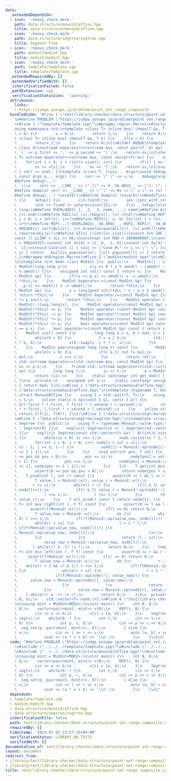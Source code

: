 ```yaml
---
data:
  _extendedDependsOn:
  - icon: ':heavy_check_mark:'
    path: data-structure/monoid/affine.hpp
    title: data-structure/monoid/affine.hpp
  - icon: ':heavy_check_mark:'
    path: data-structure/segtree/segtree.hpp
    title: Segment Tree
  - icon: ':heavy_check_mark:'
    path: modint/modint.hpp
    title: modint/modint.hpp
  - icon: ':heavy_check_mark:'
    path: template/template.cpp
    title: template/template.cpp
  _extendedRequiredBy: []
  _extendedVerifiedWith: []
  _isVerificationFailed: false
  _pathExtension: cpp
  _verificationStatusIcon: ':warning:'
  attributes:
    links:
    - https://judge.yosupo.jp/problem/point_set_range_composite
  bundledCode: "#line 1 \"test/library-checker/data-structure/point-set-range-composite.cpp\"\
    \n#define PROBLEM \"https://judge.yosupo.jp/problem/point_set_range_composite\"\
    \n#line 1 \"template/template.cpp\"\n#pragma region Macros\n#include <bits/stdc++.h>\n\
    using namespace std;\ntemplate <class T> inline bool chmax(T &a, T b) {\n    if(a\
    \ < b) {\n        a = b;\n        return 1;\n    }\n    return 0;\n}\ntemplate\
    \ <class T> inline bool chmin(T &a, T b) {\n    if(a > b) {\n        a = b;\n\
    \        return 1;\n    }\n    return 0;\n}\n#ifdef DEBUG\ntemplate <class T,\
    \ class U>\nostream &operator<<(ostream &os, const pair<T, U> &p) {\n    os <<\
    \ '(' << p.first << ',' << p.second << ')';\n    return os;\n}\ntemplate <class\
    \ T> ostream &operator<<(ostream &os, const vector<T> &v) {\n    os << '{';\n\
    \    for(int i = 0; i < (int)v.size(); i++) {\n        if(i) { os << ','; }\n\
    \        os << v[i];\n    }\n    os << '}';\n    return os;\n}\nvoid debugg()\
    \ { cerr << endl; }\ntemplate <class T, class... Args>\nvoid debugg(const T &x,\
    \ const Args &... args) {\n    cerr << \" \" << x;\n    debugg(args...);\n}\n\
    #define debug(...)                                                           \
    \  \\\n    cerr << __LINE__ << \" [\" << #__VA_ARGS__ << \"]: \", debugg(__VA_ARGS__)\n\
    #define dump(x) cerr << __LINE__ << \" \" << #x << \" = \" << (x) << endl\n#else\n\
    #define debug(...) (void(0))\n#define dump(x) (void(0))\n#endif\n\nstruct Setup\
    \ {\n    Setup() {\n        cin.tie(0);\n        ios::sync_with_stdio(false);\n\
    \        cout << fixed << setprecision(15);\n    }\n} __Setup;\n\nusing ll = long\
    \ long;\n#define OVERLOAD3(_1, _2, _3, name, ...) name\n#define ALL(v) (v).begin(),\
    \ (v).end()\n#define RALL(v) (v).rbegin(), (v).rend()\n#define REP1(i, n) for(int\
    \ i = 0; i < int(n); i++)\n#define REP2(i, a, b) for(int i = (a); i < int(b);\
    \ i++)\n#define REP(...) OVERLOAD3(__VA_ARGS__, REP2, REP1)(__VA_ARGS__)\n#define\
    \ UNIQUE(v) sort(ALL(v)), (v).erase(unique(ALL(v)), (v).end())\n#define REVERSE(v)\
    \ reverse(ALL(v))\n#define SZ(v) ((int)(v).size())\nconst int INF = 1 << 30;\n\
    const ll LLINF = 1LL << 60;\nconstexpr int MOD = 1000000007;\nconstexpr int MOD2\
    \ = 998244353;\nconst int dx[4] = {1, 0, -1, 0};\nconst int dy[4] = {0, 1, 0,\
    \ -1};\n\nvoid Case(int i) { cout << \"Case #\" << i << \": \"; }\nint popcount(int\
    \ x) { return __builtin_popcount(x); }\nll popcount(ll x) { return __builtin_popcountll(x);\
    \ }\n#pragma endregion Macros\n#line 2 \"modint/modint.hpp\"\n\n#line 6 \"modint/modint.hpp\"\
    \n\ntemplate <int mod> class ModInt {\n  public:\n    ModInt() : x(0) {}\n   \
    \ ModInt(long long y)\n        : x(y >= 0 ? y % umod() : (umod() - (-y) % umod())\
    \ % umod()) {}\n    unsigned int val() const { return x; }\n    ModInt &operator+=(const\
    \ ModInt &p) {\n        if((x += p.x) >= umod()) x -= umod();\n        return\
    \ *this;\n    }\n    ModInt &operator-=(const ModInt &p) {\n        if((x += umod()\
    \ - p.x) >= umod()) x -= umod();\n        return *this;\n    }\n    ModInt &operator*=(const\
    \ ModInt &p) {\n        x = (unsigned int)(1ULL * x * p.x % umod());\n       \
    \ return *this;\n    }\n    ModInt &operator/=(const ModInt &p) {\n        *this\
    \ *= p.inv();\n        return *this;\n    }\n    ModInt operator-() const { return\
    \ ModInt(-(long long)x); }\n    ModInt operator+(const ModInt &p) const { return\
    \ ModInt(*this) += p; }\n    ModInt operator-(const ModInt &p) const { return\
    \ ModInt(*this) -= p; }\n    ModInt operator*(const ModInt &p) const { return\
    \ ModInt(*this) *= p; }\n    ModInt operator/(const ModInt &p) const { return\
    \ ModInt(*this) /= p; }\n    bool operator==(const ModInt &p) const { return x\
    \ == p.x; }\n    bool operator!=(const ModInt &p) const { return x != p.x; }\n\
    \    ModInt inv() const {\n        long long a = x, b = mod, u = 1, v = 0, t;\n\
    \        while(b > 0) {\n            t = a / b;\n            std::swap(a -= t\
    \ * b, b);\n            std::swap(u -= t * v, v);\n        }\n        return ModInt(u);\n\
    \    }\n    ModInt pow(unsigned long long n) const {\n        ModInt ret(1), mul(x);\n\
    \        while(n > 0) {\n            if(n & 1) ret *= mul;\n            mul *=\
    \ mul;\n            n >>= 1;\n        }\n        return ret;\n    }\n    friend\
    \ std::ostream &operator<<(std::ostream &os, const ModInt &p) {\n        return\
    \ os << p.x;\n    }\n    friend std::istream &operator>>(std::istream &is, ModInt\
    \ &a) {\n        long long t;\n        is >> t;\n        a = ModInt<mod>(t);\n\
    \        return (is);\n    }\n    static constexpr int get_mod() { return mod;\
    \ }\n\n  private:\n    unsigned int x;\n    static constexpr unsigned int umod()\
    \ { return mod; }\n};\n#line 2 \"data-structure/monoid/affine.hpp\"\n\n#line 4\
    \ \"data-structure/monoid/affine.hpp\"\n\ntemplate <typename T, bool rev = false>\
    \ struct MonoidAffine {\n    using S = std::pair<T, T>;\n    using value_type\
    \ = S;\n    inline static S op(const S &l, const S &r) {\n        if(rev) return\
    \ S(r.first * l.first, r.first * l.second + r.second);\n        return S(l.first\
    \ * r.first, l.first * r.second + l.second);\n    }\n    inline static S e() {\
    \ return S(T(1), T(0)); }\n};\n#line 2 \"data-structure/segtree/segtree.hpp\"\n\
    \n#line 5 \"data-structure/segtree/segtree.hpp\"\n\ntemplate <class Monoid> class\
    \ Segtree {\n  public:\n    using T = typename Monoid::value_type;\n\n    Segtree()\
    \ : Segtree(0) {}\n    explicit Segtree(int n) : Segtree(std::vector<T>(n, Monoid::e()))\
    \ {}\n    explicit Segtree(const std::vector<T> &v) : N((int)v.size()), sz(1)\
    \ {\n        while(sz < N) sz <<= 1;\n        node.resize(sz * 2, Monoid::e());\n\
    \        for(int i = 0; i < N; i++) node[i + sz] = v[i];\n        for(int i =\
    \ sz - 1; i >= 1; i--) {\n            node[i] = Monoid::op(node[i << 1], node[i\
    \ << 1 | 1]);\n        }\n    }\n    void set(int pos, T val) {\n        assert(0\
    \ <= pos && pos < N);\n        pos += sz;\n        node[pos] = val;\n        while(pos\
    \ > 1) {\n            pos >>= 1;\n            node[pos] = Monoid::op(node[pos\
    \ << 1], node[pos << 1 | 1]);\n        }\n    }\n    T get(int pos) const {\n\
    \        assert(0 <= pos && pos < N);\n        return node[pos + sz];\n    }\n\
    \    T prod(int l, int r) const {\n        assert(0 <= l && l <= r && r <= N);\n\
    \        T value_l = Monoid::e(), value_r = Monoid::e();\n        l += sz;\n \
    \       r += sz;\n        while(l < r) {\n            if(l & 1) value_l = Monoid::op(value_l,\
    \ node[l++]);\n            if(r & 1) value_r = Monoid::op(node[--r], value_r);\n\
    \            l >>= 1;\n            r >>= 1;\n        }\n        return Monoid::op(value_l,\
    \ value_r);\n    }\n    T all_prod() const { return node[1]; }\n    template <class\
    \ F> int max_right(int l, F f) const {\n        assert(0 <= l && l <= N);\n  \
    \      assert(f(Monoid::e()));\n        if(l == N) return N;\n        l += sz;\n\
    \        T value_now = Monoid::e();\n        do {\n            while((l & 1) ==\
    \ 0) l >>= 1;\n            if(!f(Monoid::op(value_now, node[l]))) {\n        \
    \        while(l < sz) {\n                    l = 2 * l;\n                   \
    \ if(f(Monoid::op(value_now, node[l]))) {\n                        value_now =\
    \ Monoid::op(value_now, node[l]);\n                        l++;\n            \
    \        }\n                }\n                return (l - sz);\n            }\n\
    \            value_now = Monoid::op(value_now, node[l]);\n            l++;\n \
    \       } while((l & -l) != l);\n        return N;\n    }\n    template <class\
    \ F> int min_left(int r, F f) const {\n        assert(0 <= r && r <= N);\n   \
    \     assert(f(Monoid::e()));\n        if(r == 0) return 0;\n        r += sz;\n\
    \        T value_now = Monoid::e();\n        do {\n            r--;\n        \
    \    while(r > 1 && (r & 1)) r >>= 1;\n            if(!f(Monoid::op(node[r], value_now)))\
    \ {\n                while(r < sz) {\n                    r = 2 * r + 1;\n   \
    \                 if(f(Monoid::op(node[r], value_now))) {\n                  \
    \      value_now = Monoid::op(node[r], value_now);\n                        r--;\n\
    \                    }\n                }\n                return ((r + 1) - sz);\n\
    \            }\n            value_now = Monoid::op(node[r], value_now);\n    \
    \    } while((r & -r) != r);\n        return 0;\n    }\n\n  private:\n    int\
    \ N, sz;\n    std::vector<T> node;\n};\n#line 6 \"test/library-checker/data-structure/point-set-range-composite.cpp\"\
    \n\nusing mint = ModInt<MOD2>;\n\nint main() {\n    int N, Q;\n    cin >> N >>\
    \ Q;\n    vector<pair<mint, mint>> v(N);\n    REP(i, N) {\n        int a, b;\n\
    \        cin >> a >> b;\n        v[i] = {a, b};\n    }\n    Segtree<MonoidAffine<mint>>\
    \ seg(v);\n    while(Q--) {\n        int t;\n        cin >> t;\n        if(t ==\
    \ 0) {\n            int p, c, d;\n            cin >> p >> c >> d;\n          \
    \  seg.set(p, pair<mint, mint>(c, d));\n        } else {\n            int l, r,\
    \ x;\n            cin >> l >> r >> x;\n            auto [a, b] = seg.prod(l, r);\n\
    \            cout << (a * x + b) << '\\n';\n        }\n    }\n}\n"
  code: "#define PROBLEM \"https://judge.yosupo.jp/problem/point_set_range_composite\"\
    \n#include \"../../../template/template.cpp\"\n#include \"../../../modint/modint.hpp\"\
    \n#include \"../../../data-structure/monoid/affine.hpp\"\n#include \"../../../data-structure/segtree/segtree.hpp\"\
    \n\nusing mint = ModInt<MOD2>;\n\nint main() {\n    int N, Q;\n    cin >> N >>\
    \ Q;\n    vector<pair<mint, mint>> v(N);\n    REP(i, N) {\n        int a, b;\n\
    \        cin >> a >> b;\n        v[i] = {a, b};\n    }\n    Segtree<MonoidAffine<mint>>\
    \ seg(v);\n    while(Q--) {\n        int t;\n        cin >> t;\n        if(t ==\
    \ 0) {\n            int p, c, d;\n            cin >> p >> c >> d;\n          \
    \  seg.set(p, pair<mint, mint>(c, d));\n        } else {\n            int l, r,\
    \ x;\n            cin >> l >> r >> x;\n            auto [a, b] = seg.prod(l, r);\n\
    \            cout << (a * x + b) << '\\n';\n        }\n    }\n}"
  dependsOn:
  - template/template.cpp
  - modint/modint.hpp
  - data-structure/monoid/affine.hpp
  - data-structure/segtree/segtree.hpp
  isVerificationFile: false
  path: test/library-checker/data-structure/point-set-range-composite.cpp
  requiredBy: []
  timestamp: '2023-02-25 23:57:16+09:00'
  verificationStatus: LIBRARY_NO_TESTS
  verifiedWith: []
documentation_of: test/library-checker/data-structure/point-set-range-composite.cpp
layout: document
redirect_from:
- /library/test/library-checker/data-structure/point-set-range-composite.cpp
- /library/test/library-checker/data-structure/point-set-range-composite.cpp.html
title: test/library-checker/data-structure/point-set-range-composite.cpp
---
```


